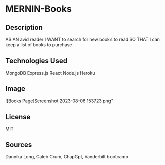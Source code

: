 # MERNIN-Books

## Description

AS AN avid reader
I WANT to search for new books to read
SO THAT I can keep a list of books to purchase


## Technologies Used

MongoDB
Express.js
React
Node.js
Heroku

## Image

![Books Page]Screenshot 2023-08-06 153723.png"


## License

MIT

## Sources

Dannika Long, Caleb Crum, ChapGpt, Vanderbilt bootcamp









